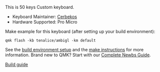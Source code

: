 
This is 50 keys Custom keyboard.

* Keyboard Maintainer: [Cerbekos](https://github.com/Cerbekos)
* Hardware Supported: Pro Micro

Make example for this keyboard (after setting up your build environment):

    qmk flash -kb tenalice/ambigl -km default

See the [build environment setup](https://docs.qmk.fm/#/getting_started_build_tools) and the [make instructions](https://docs.qmk.fm/#/getting_started_make_guide) for more information. Brand new to QMK? Start with our [Complete Newbs Guide](https://docs.qmk.fm/#/newbs).

[Build guide](https://cerbekos00.hatenablog.com/entry/tenalice-ambidextrous_buildguide)
